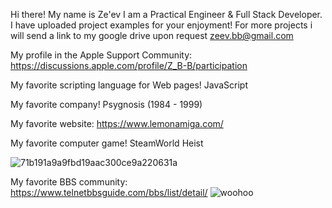 Hi there!
My name is Ze'ev 
I am a Practical Engineer & Full Stack Developer.
I have uploaded project examples for your enjoyment!
For more projects i will send a link to my google drive upon request zeev.bb@gmail.com

My profile in the Apple Support Community: https://discussions.apple.com/profile/Z_B-B/participation

My favorite scripting language for Web pages! JavaScript

My favorite company! Psygnosis (1984 - 1999)

My favorite website: https://www.lemonamiga.com/

My favorite computer game! SteamWorld Heist

![71b191a9a9fbd19aac300ce9a220631a](https://user-images.githubusercontent.com/4492652/220156320-4f142d5a-25dc-4fb7-91c4-2e56b1d4c44b.jpg)


My favorite BBS community: https://www.telnetbbsguide.com/bbs/list/detail/  ![woohoo](https://user-images.githubusercontent.com/4492652/220128378-81305ff2-f0ea-44ab-b137-36ea05be3b0e.gif)
